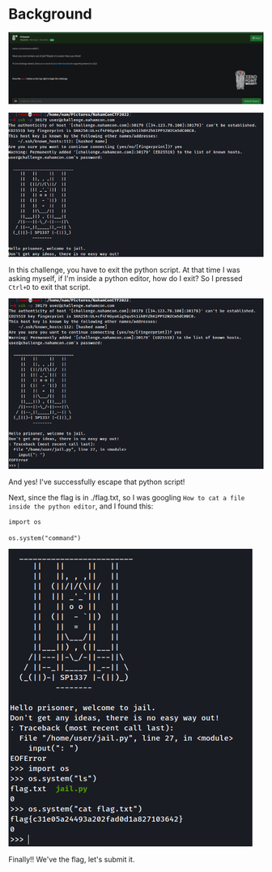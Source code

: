 # Background
![background](https://github.com/siunam321/CTF-Writeups/blob/main/NahamCon-CTF-2022/Warmups/Prisoner/images/background.png)

![question](https://github.com/siunam321/CTF-Writeups/blob/main/NahamCon-CTF-2022/Warmups/Prisoner/images/question.png)

In this challenge, you have to exit the python script. At that time I was asking myself, if I'm inside a python editor, how do I exit? So I pressed `Ctrl+D` to exit that script.

![question](https://github.com/siunam321/CTF-Writeups/blob/main/NahamCon-CTF-2022/Warmups/Prisoner/images/question1.png)

And yes! I've successfully escape that python script!

Next, since the flag is in ./flag.txt, so I was googling `How to cat a file inside the python editor`, and I found this:
```
import os

os.system("command")
```

![question](https://github.com/siunam321/CTF-Writeups/blob/main/NahamCon-CTF-2022/Warmups/Prisoner/images/flag.png)

Finally!! We've the flag, let's submit it.